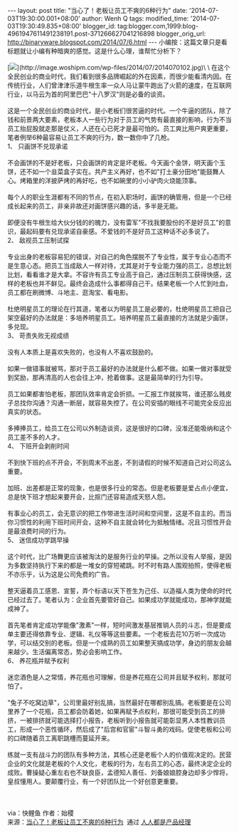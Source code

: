 --- layout: post title: "当心了！老板让员工不爽的6种行为" date:
'2014-07-03T19:30:00.001+08:00' author: Wenh Q tags: modified\_time:
'2014-07-03T19:30:49.835+08:00' blogger\_id:
tag:blogger.com,1999:blog-4961947611491238191.post-371266627041216898
blogger\_orig\_url: http://binaryware.blogspot.com/2014/07/6.html ---
小编按：这篇文章只是看标题就让小编有种暗爽的感觉。这是什么心理，谁帮忙分析下？\
\
[![](https://images-blogger-opensocial.googleusercontent.com/gadgets/proxy?url=http%3A%2F%2Fimage.woshipm.com%2Fwp-files%2F2014%2F07%2F2014070102.jpg&container=blogger&gadget=a&rewriteMime=image%2F*)](http://image.woshipm.com/wp-files/2014/07/2014070102.jpg)\
\
在这个全民创业的商业时代，我们看到很多品牌崛起的外在因素，而很少能看清内因。在传统行业，人们曾津津乐道牛根生率一众人马让蒙牛跑出了火箭的速度，在互联网行业，以马云为首的阿里巴巴"十八罗汉"则是必备的谈资。\
\
这是一个全民创业的商业时代，是小老板们很苦逼的时代。一个牛逼的团队，除了钱和前景两大要素，老板本人一些行为对于员工的气势有最直接的影响，行为不当员工抬屁股就走那是仗义，人还在心已死才是最可怕的。员工爽比用户爽更重要，笔者例举6种最容易让员工不爽的行为，数一数你中了几枪。\
1、 只画饼不兑现承诺\
\
不会画饼的不是好老板，只会画饼的肯定是坏老板。今天画个金饼，明天画个玉饼，还不如一个韭菜盒子实在。共产主义再好，也不如"打土豪分田地"能鼓舞人心。烤箱里的洋披萨烤的再好吃，也不如碗里的小小驴肉火烧能顶事。\
\
每个人的职业生涯都有不同的节点，在初入职场时，画饼的确管用，但是一个已经成长起来的员工，非亲非故还对画饼感兴趣的话，多半是无能。\
\
即便没有牛根生给大伙分钱的的魄力，没有雷军"不找我要股份的不是好员工"的意识，最起码要有兑现承诺自豪感。不爱钱的不是好员工这种话不必多说了。\
2、 敌视员工压制试探\
\
专业出身的老板容易犯的错误，对自己的角色摆脱不了专业性，属于专业心态而不是生意心态。把员工当成敌人一样对待，尤其是对于专业能力强的员工，总想比划比划，看看谁才是大拿。不容许有员工专业高于自己，通过压制员工获得快感，这样的老板也并不鲜见。最终会造成什么事都得自己干。结果老板一个人忙到吐血，员工都在刷微博、斗地主、逛淘宝、看电影。\
\
杜绝明星员工的理论在行其道，笔者以为明星员工是必要的，杜绝明星员工把自己架空最好的办法就是：多培养明星员工。培养明星员工最直接的方法就是少画饼，多兑现。\
3、 苛责失败无视成绩\
\
没有人本质上是喜欢失败的，也没有人不喜欢鼓励的。\
\
如果一做错事就被骂，那对于员工最好的办法就是什么都不做。如果一做对事就受到奖励，那再清高的人也会往上冲，抢着做事。这是最简单的行为引导。\
\
员工如果都害怕老板，那团队效率肯定会折损。一汇报工作就挨骂，谁还那么贱皮子总找你沟通？沟通一断层，就容易失控了。在公司安插的眼线不可能完全反应出真实的状态。\
\
多捧捧员工，给员工在公司以外制造谈资，这是很好的口碑，没准还能吸纳和这个员工差不多的人才。\
4、 下班开会剥削时间\
\
不到快下班的点不开会，不到周末不出差，不到请假的时候不知道自己对公司这么重要。\
\
加班、出差都是正常的现象，也是很多行业的常态。但是老板要是爱占点小便宜，总是快下班才想起来要开会，比抠门还容易造成天怒人怨。\
\
有事业心的员工，会无意识的把工作带进生活时间和空间里，这是不自主的。而当你习惯性的利用下班时间开会，这种不自主就会转化为抵触情绪。况且习惯性开会是最浪费时间的行为。\
5、 迷信成功学跳早操\
\
这个时代，比广场舞更应该被淘汰的是服务行业的早操。之所以没有人举报，是因为多数坚持执行下来的都是一堆女的穿短裙跳。时不时有路人围观拍照，使得老板不亦乐乎，认为这是公司免费的广告。\
\
整天逼着员工感恩、宣誓，弄个标语以天下苍生为己任、以造福人类为使命的时代已经过去了。笔者认为：企业首先要管好自己。如果成功学就能成功，那神学就能成神了。\
\
首先笔者肯定成功学能像"激素"一样，短时间激发基层推销人员的斗志，但是要成单主要还得依靠专业、逻辑、礼仪等等这些要素。一个老板去花10万听一次成功学，可以结交别的老板。但是一个成熟的员工如果整天搞成功学，身边的朋友会越来越少。生活偏离常态，势必会影响工作。\
6、 养花瓶并赋予权利\
\
迷恋酒色是人之常情，养花瓶也可理解，但是养花瓶在公司并且赋予权利，那就可怕了。\
\
"兔子不吃窝边草"，公司里最好别乱搞，当然最好在哪都别乱搞。老板要是在公司里养了一个花瓶，员工都会防着她，如果再赋予点权利，那很可能受到员工的排挤，一被排挤就可能选择打小报告，老板听到小报告就可能彰显男人本性教训员工，形成一个恶性循环，然后成了"后宫和官宦"斗智斗勇的戏码。促使老板和公司的口碑随着员工离职跳槽而蔓延开来。\
\
练就一支有战斗力的团队有多种方法，其核心还是老板个人的价值观决定的。民营企业的文化就是老板的个人文化，老板的行为，左右员工的心态，最终决定企业的成败。曹操疑心重左右也不缺良臣，孟德知人善任、刘备娘娘腔身边却多少悍将，皇叔懂用人。要颠覆行业，有一个好团队比一个好创意更重要。\
\
 \
\
via：快鲤鱼 作者：始稷
\
来源：[当心了！老板让员工不爽的6种行为](http://www.woshipm.com/zhichang/92010.html)  通过 [人人都是产品经理](http://www.woshipm.com/)
